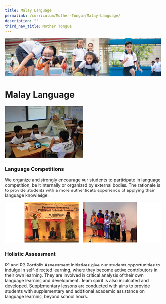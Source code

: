 ```yaml
---
title: Malay Language
permalink: /curriculum/Mother-Tongue/Malay-Language/
description: ""
third_nav_title: Mother Tongue
---
```

![](/images/Our%20Learning%20Experiences.jpg)

Malay Language
==============

<img src="/images/Malay%20Language-1.jpg" style="width:50%">


### **Language Competitions**

We organize and strongly encourage our students to participate in language competition, be it internally or organized by external bodies. The rationale is to provide students with a more authenticate experience of applying their language knowledge.

![](/images/MalayLang.png)

### **Holistic Assessment**

P1 and P2 Portfolio Assessment initiatives give our students opportunities to indulge in self-directed learning, where they become active contributors in their own learning. They are involved in critical analysis of their own language learning and development. Team spirit is also inculcated and developed. Supplementary lessons are conducted with aims to provide students with supplementary and additional academic assistance on language learning, beyond school hours.